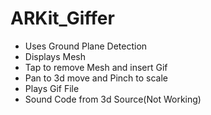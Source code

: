 # ARKit_Giffer

- Uses Ground Plane Detection
- Displays Mesh
- Tap to remove Mesh and insert Gif
- Pan to 3d move and Pinch to scale
- Plays Gif File
- Sound Code from 3d Source(Not Working)
